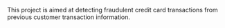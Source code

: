 This project is aimed at detecting fraudulent credit card transactions from previous customer transaction information. 

